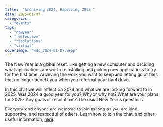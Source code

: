 ```yaml
---
title:  "Archiving 2024, Embracing 2025 "
date: 2025-01-07
categories: 
  - "events"
tags: 
  - "newyear"
  - "reflection"
  - "resolutions"
  - "virtual"
coverImage: "wdc_2024-01-07.webp"
---
```


The New Year is a global reset. Like getting a new computer and deciding what applications are worth reinstalling and picking new applications to try for the first time. Archiving the work you want to keep and letting go of files that no longer benefit you when you reformat your hard drive.

In this chat we will reflect on 2024 and what we are looking forward to in 2025. Was 2024 a good year for you? Why or why not? What are your plans for 2025? Any goals or resolutions? The usual New Year's questions.

Everyone and anyone are welcome to join as long as you are kind, supportive, and respectful of others. Learn how to join the chat, and other useful information, [here](https://weeklydevchat.com/).
